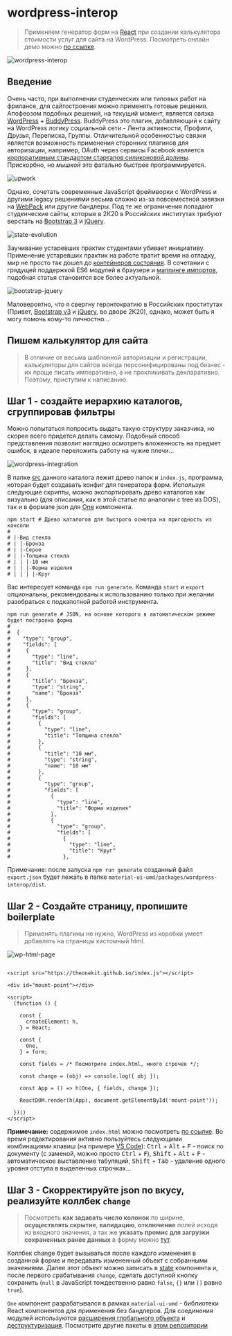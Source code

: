 # wordpress-interop

> Применяем генератор форм на [React](https://reactjs.org/) при создании калькулятора стоимости услуг для сайта на WordPress. Посмотреть онлайн демо можно [по ссылке](https://theonekit.github.io/wordpress-interop/).

![wordpress-interop](../../assets/img/wordpress-interop.gif)

## Введение

Очень часто, при выполнении студенческих или типовых работ на фрилансе, для сайтостроения можно применять готовые решения. Апофеозом подобных решений, на текущий момент, является связка [WordPress](https://ru.wordpress.org/) + [BuddyPress](https://buddypress.org/). BuddyPress это плагин, добавляющий к сайту на WordPress логику социальной сети - Лента активности, Профили, Друзья, Переписка, Группы. Отличительной особенностью связки является возможность применения сторонних плагинов для авторизации, например, OAuth через сервисы Facebook является [корпоративным стандартом стартапов силиконовой долины](https://www.upwork.com/freelance-jobs/wordpress/). Прискорбно, но _мышкой_ это фатально быстрее программируется.

![upwork](../../assets/img/upwork.png)

Однако, сочетать современные JavaScript фреймворки с WordPress и другими legacy решениями весьма сложно из-за повсеместной завязки на [WebPack](https://webpack.js.org/) или другие бандлеры. Под те же ограничения попадают студенческие сайты, которые в 2К20 в Российских институтах требуют верстать на [Bootstrap 3](https://getbootstrap.com/docs/3.4/) и [jQuery](https://jquery.com/).

![state-evolution](../../assets/img/app-state-evo.png)

Заучивание устаревших практик студентами убивает инициативу. Применение устаревших практик на работе тратит время на отладку, мир не просто так дошел до [контейнеров состояния](https://reactjs.org/docs/hooks-state.html). В сочетании с грядущей поддержкой ES6 модулей в браузере и [маппинге импортов](https://github.com/WICG/import-maps), подобная статья становится все более актуальной.

![bootstrap-jquery](../../assets/img/bootstrap-jquery.png)

Маловероятно, что я свергну геронтократию в Российских проститутах (Привет, [Bootstrap v3](https://getbootstrap.com/docs/3.4/) и [jQuery](https://jquery.com/), во дворе 2К20), однако, может быть я могу помочь кому-то личностно...

## Пишем калькулятор для сайта

> В отличие от весьма шаблонной авторизации и регистрации, калькуляторы для сайтов всегда персонифицированы под бизнес - их проще писать императивно, а не прокликивать декларативно. Поэтому, приступим к написанию.

## Шаг 1 - создайте иерархию каталогов, сгруппировав фильтры

Можно попытаться попросить выдать такую структуру заказчика, но скорее всего придется делать самому. Подобный способ представления позволит наглядно осмотреть вложенность на предмет ошибок, в идеале переложить работу на чужие плечи...

![wordpress-integration](../../assets/img/wordpress-integration.png)

В папке [src](https://github.com/tripolskypetr/material-ui-umd/tree/master/packages/wordpress-interop/src) данного каталога лежит древо папок и `index.js`, программа, которая будет создавать конфиг для генератора форм. Используя следующие скрипты, можно экспортировать древо каталогов как визуально (для описания, как в этой статье по аналогии с tree из DOS), так и в формате json для [One](https://github.com/tripolskypetr/material-ui-umd/blob/master/packages/form-generator-app/STUDENTS.md) компонента.

```
npm start # Древо каталогов для быстрого осмотра на пригодность из консоли
#
# |-Вид стекла
# | |-Бронза
# | |-Серое
# | |-Толщина стекла
# | | |-10 мм
# | | |-Форма изделия
# | | | |-Круг

```

Вас интересует команда `npm run generate`. Команда `start` и `export` опциональны, рекомендованы к использованию только при желании разобраться с подкапотной работой инструмента.

```
npm run generate # JSON, на основе которого в автоматическом режиме будет построена форма
#
#  {
#    "type": "group",
#    "fields": [
#     {
#       "type": "line",
#       "title": "Вид стекла"
#     },
#     {
#       "title": "Бронза",
#       "type": "string",
#       "name": "Бронза"
#     },
#     {
#       "type": "group",
#       "fields": [
#         {
#           "type": "line",
#           "title": "Толщина стекла"
#         },
#         {
#           "title": "10 мм",
#           "type": "string",
#           "name": "10 мм"
#         },
#         {
#           "type": "group",
#           "fields": [
#             {
#               "type": "line",
#               "title": "Форма изделия"
#             },
#             {
#               "type": "group",
#               "fields": [
#                 {
#                   "type": "line",
#                   "title": "Круг"
#                 },
```

Примечание: после запуска `npm run generate` созданный файл `export.json` будет лежать в папке `material-ui-umd/packages/wordpress-interop/dist`.

## Шаг 2 - Создайте страницу, пропишите boilerplate

> Применять плагины не нужно, WordPress из коробки умеет добавлять на страницы кастомный html.

![wp-html-page](../../assets/img/wp-html-page.png)

```

<script src="https://theonekit.github.io/index.js"></script>

<div id="mount-point"></div>

<script>
  (function () {

    const {
      createElement: h,
    } = React;

    const {
      One,
    } = form;

    const fields = /* Посмотрите index.html, много строчек */;

    const change = (obj) => console.log({ obj });

    const App = () => h(One, { fields, change });

    ReactDOM.render(h(App), document.getElementById('mount-point'));

  })()
</script>

```

**Примечание:** содержимое `index.html` можно посмотреть [по ссылке](https://github.com/tripolskypetr/material-ui-umd/blob/master/packages/wordpress-interop/index.html). Во время редактирования активно пользуйтесь следующими комбинациями клавиш (на примере [VS Code](http://code.visualstudio.com/)): <kbd>Ctrl</kbd> + <kbd>Alt</kbd> + <kbd>F</kbd> - поиск по документу (с заменой, можно просто <kbd>Ctrl</kbd> + <kbd>F</kbd>), <kbd>Shift</kbd> + <kbd>Alt</kbd> + <kbd>F</kbd> - автоматическое выставление табуляций, <kbd>Shift</kbd> + <kbd>Tab</kbd> - удаление одного уровня отступа в выделенных строчках...

## Шаг 3 - Скорректируйте json по вкусу, реализуйте коллбек `change`

> Посмотреть **как задавать число колонок** по ширине, **осуществлять скрытие**, **валидацию**, **отключение** полей исходя из входного значения, а так же **указать промис для загрузки сохраненных ранее данных** в форму можно [тут](../form-generator-app/STUDENTS.md).

Коллбек change будет вызываться после каждого изменения в созданной форме и передавать измененный объект с собранными значениями. Далее этот объект можно записать в [state](https://reactjs.org/docs/hooks-state.html) компонента и, после первого срабатывания `change`, сделать доступной кнопку сохранить (`null` в JavaScript тождественно равно `false`, `{}` или `[]` равно `true`).

`One` компонент разрабатывался в рамках `material-ui-umd` - библиотеки React компонентов для применения без бандлеров. Для соединения модулей используются [расширения глобального объекта](https://www.typescriptlang.org/docs/handbook/namespaces.html) и [деструктуризация](https://developer.mozilla.org/en/docs/Web/JavaScript/Reference/Operators/Destructuring_assignment). Посмотрите другие пакеты в [этом репозитории](https://github.com/tripolskypetr/material-ui-umd)

